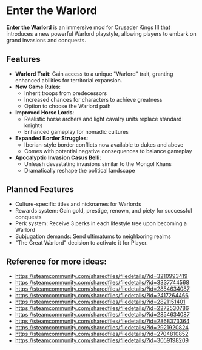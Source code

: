 # Enter the Warlord

**Enter the Warlord** is an immersive mod for Crusader Kings III that introduces a new powerful Warlord playstyle, allowing players to embark on grand invasions and conquests.

## Features

- **Warlord Trait**: Gain access to a unique "Warlord" trait, granting enhanced abilities for territorial expansion.
- **New Game Rules**:
  - Inherit troops from predecessors
  - Increased chances for characters to achieve greatness
  - Option to choose the Warlord path
- **Improved Horse Lords**:
  - Realistic horse archers and light cavalry units replace standard knights
  - Enhanced gameplay for nomadic cultures
- **Expanded Border Struggles**:
  - Iberian-style border conflicts now available to dukes and above
  - Comes with potential negative consequences to balance gameplay
- **Apocalyptic Invasion Casus Belli**:
  - Unleash devastating invasions similar to the Mongol Khans
  - Dramatically reshape the political landscape

## Planned Features

- Culture-specific titles and nicknames for Warlords
- Rewards system: Gain gold, prestige, renown, and piety for successful conquests
- Perk system: Receive 3 perks in each lifestyle tree upon becoming a Warlord
- Subjugation demands: Send ultimatums to neighboring realms
- "The Great Warlord" decision to activate it for Player.

## Reference for more ideas:

- https://steamcommunity.com/sharedfiles/filedetails/?id=3210993419
- https://steamcommunity.com/sharedfiles/filedetails/?id=3337744568
- https://steamcommunity.com/sharedfiles/filedetails/?id=2854634087
- https://steamcommunity.com/sharedfiles/filedetails/?id=2417264466
- https://steamcommunity.com/sharedfiles/filedetails/?id=2821151401
- https://steamcommunity.com/sharedfiles/filedetails/?id=2272530786
- https://steamcommunity.com/sharedfiles/filedetails/?id=2854634087
- https://steamcommunity.com/sharedfiles/filedetails/?id=2868373364
- https://steamcommunity.com/sharedfiles/filedetails/?id=2921920824
- https://steamcommunity.com/sharedfiles/filedetails/?id=2704810852
- https://steamcommunity.com/sharedfiles/filedetails/?id=3059198209
